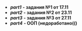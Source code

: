   - ***part1***  **- задания №1 от 17.11**
  - ***part2***  **- задания №2 от 23.11**
  - ***part3***  **- задания №3 от 27.11** 
  - ***part4***  **- ООП (недоработано(()** 
